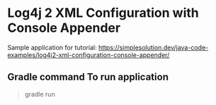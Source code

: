 # Log4j 2 XML Configuration with Console Appender
Sample application for tutorial: https://simplesolution.dev/java-code-examples/log4j2-xml-configuration-console-appender/

## Gradle command To run application 
> gradle run
